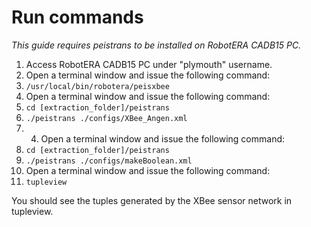 # Run commands

*This guide requires peistrans to be installed on RobotERA CADB15 PC.*

1. Access RobotERA CADB15 PC under "plymouth" username.
2. Open a terminal window and issue the following command:
3. `/usr/local/bin/robotera/peisxbee`
4. Open a terminal window and issue the following command:
5. `cd [extraction_folder]/peistrans`
6. `./peistrans ./configs/XBee_Angen.xml`
7. 4. Open a terminal window and issue the following command:
8. `cd [extraction_folder]/peistrans`
9. `./peistrans ./configs/makeBoolean.xml`
10. Open a terminal window and issue the following command:
11. `tupleview`

You should see the tuples generated by the XBee sensor network in tupleview.
